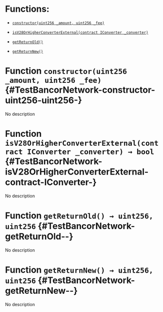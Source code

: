 # Functions:

- [`constructor(uint256 _amount, uint256 _fee)`](#TestBancorNetwork-constructor-uint256-uint256-)

- [`isV28OrHigherConverterExternal(contract IConverter _converter)`](#TestBancorNetwork-isV28OrHigherConverterExternal-contract-IConverter-)

- [`getReturnOld()`](#TestBancorNetwork-getReturnOld--)

- [`getReturnNew()`](#TestBancorNetwork-getReturnNew--)

# Function `constructor(uint256 _amount, uint256 _fee)` {#TestBancorNetwork-constructor-uint256-uint256-}

No description

# Function `isV28OrHigherConverterExternal(contract IConverter _converter) → bool` {#TestBancorNetwork-isV28OrHigherConverterExternal-contract-IConverter-}

No description

# Function `getReturnOld() → uint256, uint256` {#TestBancorNetwork-getReturnOld--}

No description

# Function `getReturnNew() → uint256, uint256` {#TestBancorNetwork-getReturnNew--}

No description
